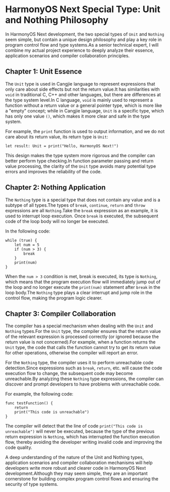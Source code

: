 # HarmonyOS Next Special Type: Unit and Nothing Philosophy
In HarmonyOS Next development, the two special types of `Unit` and `Nothing` seem simple, but contain a unique design philosophy and play a key role in program control flow and type systems.As a senior technical expert, I will combine my actual project experience to deeply analyze their essence, application scenarios and compiler collaboration principles.

## Chapter 1: Unit Essence
The `Unit` type is used in Cangjie language to represent expressions that only care about side effects but not the return value.It has similarities with `void` in traditional C, C++ and other languages, but there are differences at the type system level.In C language, `void` is mainly used to represent a function without a return value or a general pointer type, which is more like a "empty" concept; while in Cangjie language, `Unit` is a specific type, which has only one value `()`, which makes it more clear and safe in the type system.

For example, the `print` function is used to output information, and we do not care about its return value, its return type is `Unit`:
```cj
let result: Unit = print("Hello, HarmonyOS Next!")
```
This design makes the type system more rigorous and the compiler can better perform type checking.In function parameter passing and return value processing, the clarity of the `Unit` type avoids many potential type errors and improves the reliability of the code.

## Chapter 2: Nothing Application
The `Nothing` type is a special type that does not contain any value and is a subtype of all types.The types of `break`, `continue`, `return` and `throw` expressions are all `Nothing`.Take the `break` expression as an example, it is used to interrupt loop execution. Once `break` is executed, the subsequent code of the loop body will no longer be executed.

In the following code:
```cj
while (true) {
    let num = 5
    if (num > 3) {
        break
    }
    print(num)
}
```
When the `num > 3` condition is met, break is executed, its type is `Nothing`, which means that the program execution flow will immediately jump out of the loop and no longer execute the `print(num)` statement after `break` in the loop body.The `Nothing` type plays a clear interrupt and jump role in the control flow, making the program logic clearer.

## Chapter 3: Compiler Collaboration
The compiler has a special mechanism when dealing with the `Unit` and `Nothing` types.For the `Unit` type, the compiler ensures that the return value of the relevant expression is processed correctly (or ignored because the return value is not concerned).For example, when a function returns the `Unit` type, the code that calls the function cannot try to get its return value for other operations, otherwise the compiler will report an error.

For the `Nothing` type, the compiler uses it to perform unreachable code detection.Since expressions such as `break`, `return`, etc. will cause the code execution flow to change, the subsequent code may become unreachable.By analyzing these `Nothing` type expressions, the compiler can discover and prompt developers to have problems with unreachable code.

For example, the following code:
```cj
func testFunction() {
    return
    print("This code is unreachable")
}
```
The compiler will detect that the line of code `print("This code is unreachable")` will never be executed, because the type of the previous return expression is `Nothing`, which has interrupted the function execution flow, thereby avoiding the developer writing invalid code and improving the code quality.

A deep understanding of the nature of the Unit and Nothing types, application scenarios and compiler collaboration mechanisms will help developers write more robust and clearer code in HarmonyOS Next development.Although they may seem simple, they are an important cornerstone for building complex program control flows and ensuring the security of type systems.
